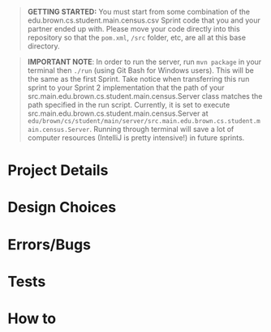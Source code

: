 > **GETTING STARTED:** You must start from some combination of the edu.brown.cs.student.main.census.csv Sprint code that you and your partner ended up with. Please move your code directly into this repository so that the `pom.xml`, `/src` folder, etc, are all at this base directory.

> **IMPORTANT NOTE**: In order to run the server, run `mvn package` in your terminal then `./run` (using Git Bash for Windows users). This will be the same as the first Sprint. Take notice when transferring this run sprint to your Sprint 2 implementation that the path of your src.main.edu.brown.cs.student.main.census.Server class matches the path specified in the run script. Currently, it is set to execute src.main.edu.brown.cs.student.main.census.Server at `edu/brown/cs/student/main/server/src.main.edu.brown.cs.student.main.census.Server`. Running through terminal will save a lot of computer resources (IntelliJ is pretty intensive!) in future sprints.

# Project Details

# Design Choices

# Errors/Bugs

# Tests

# How to
